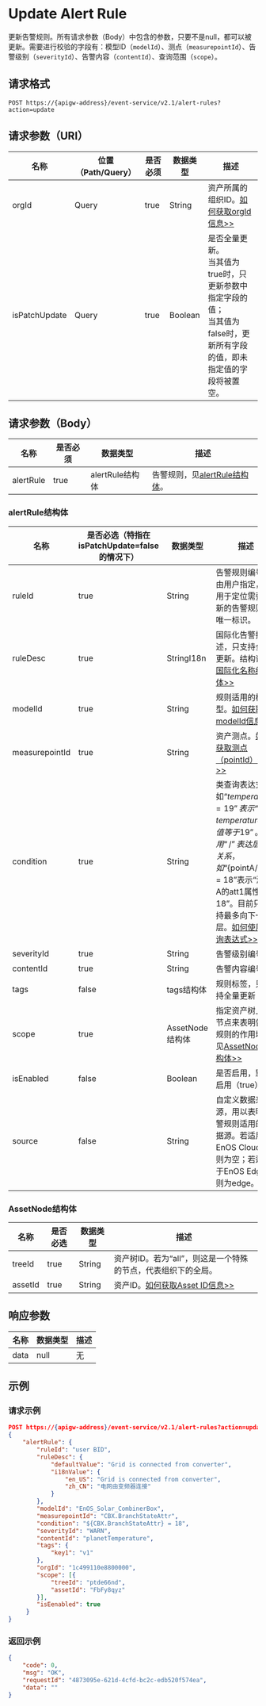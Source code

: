 # Update Alert Rule

更新告警规则。所有请求参数（Body）中包含的参数，只要不是null，都可以被更新。需要进行校验的字段有：模型ID（`modelId`）、测点（`measurepointId`）、告警级别（`severityId`）、告警内容（`contentId`）、查询范围（`scope`）。

## 请求格式

```
POST https://{apigw-address}/event-service/v2.1/alert-rules?action=update
```

## 请求参数（URI）

| 名称          | 位置（Path/Query） | 是否必须 | 数据类型 | 描述      |
|---------------|------------------|----------|-----------|--------------|
| orgId         | Query            | true     | String    | 资产所属的组织ID。[如何获取orgId信息>>](/docs/api/zh_CN/latest/api_faqs#id-orgid-orgid)                |
|isPatchUpdate|Query|true|Boolean|是否全量更新。<br>当其值为true时，只更新参数中指定字段的值；<br>当其值为false时，更新所有字段的值，即未指定值的字段将被置空。|


## 请求参数（Body）
| 名称 | 是否必须 | 数据类型 | 描述 |
|------|-----------------|-----------|-------------|
|alertRule|true|alertRule结构体|告警规则，见[alertRule结构体](update_alert_rule#alertrule-alertrule)。|


### alertRule结构体 <alertrule>

| 名称 | 是否必选（特指在isPatchUpdate=false的情况下） | 数据类型 | 描述 |
|------|-----------------|-----------|-------------|
| ruleId         | true| String| 告警规则编号，由用户指定，是用于定位需要更新的告警规则的唯一标识。|
| ruleDesc       | true| StringI18n| 国际化告警描述，只支持全量更新。结构请见[国际化名称结构体>>](/docs/api/zh_CN/latest/api_faqs.html#id3)|
| modelId| true| String| 规则适用的模型。[如何获取modelId信息>>](/docs/api/zh_CN/latest/api_faqs#modelid-modelid)|
| measurepointId | true| String                | 资产测点。[如何获取测点（pointId）信息>>](/docs/api/zh_CN/latest/api_faqs#pointid-pointid)|
| condition      | true| String| 类查询表达式。如“${temperature} = 19”表示“测点temperature的值等于19”。使用“/”表达层级关系，如“${pointA/att1} = 18”表示“测点A的att1属性值为18”。目前只支持最多向下一层。[如何使用查询表达式>>](/docs/api/zh_CN/latest/api_faqs.html#id1) |
| severityId     | true| String| 告警级别编号|
| contentId      | true| String| 告警内容编号|
| tags           | false| tags结构体| 规则标签，只支持全量更新|
| scope          | true         | AssetNode结构体 | 指定资产树上的节点来表明告警规则的作用域。见[AssetNode结构体>>](update_alert_rule#assetnode-assetnode) |
| isEnabled      | false| Boolean| 是否启用，默认启用（true）|
| source  | false | String |自定义数据来源，用以表明告警规则适用的数据源。若适用于EnOS Cloud，则为空；若适用于EnOS Edge，则为edge。|

### AssetNode结构体 <assetnode>

| 名称|是否必选| 数据类型 | 描述|
|----------|--------------|--------------|----------|
| treeId   | true         | String       | 资产树ID。若为“all”，则这是一个特殊的节点，代表组织下的全局。 |
| assetId  | true         | String       | 资产ID。[如何获取Asset ID信息>>](/docs/api/zh_CN/latest/api_faqs#asset-id-assetid-assetid)  |


## 响应参数

| 名称  | 数据类型      | 描述               |
|-------|----------------|---------------------------|
|data|null|无|




## 示例

### 请求示例

```json
POST https://{apigw-address}/event-service/v2.1/alert-rules?action=update&orgId=1c499110e8800000&isPatchUpdate=false
{
	"alertRule": {
		"ruleId": "user BID",
		"ruleDesc": {
            "defaultValue": "Grid is connected from converter",
			"i18nValue": {
				"en_US": "Grid is connected from converter",
				"zh_CN": "电网由变频器连接"
			}
		},
		"modelId": "EnOS_Solar_CombinerBox",
		"measurepointId": "CBX.BranchStateAttr",
		"condition": "${CBX.BranchStateAttr} = 18",
		"severityId": "WARN",
		"contentId": "planetTemperature",
		"tags": {
			"key1": "v1"
		},
		"orgId": "1c499110e8800000",
		"scope": [{
			"treeId": "ptde66nd",
			"assetId": "FbFy8qyz"
		}],
		"isEenabled": true
     }
}
```

### 返回示例

```json
{
	"code": 0,
	"msg": "OK",
	"requestId": "4873095e-621d-4cfd-bc2c-edb520f574ea",
	"data": ""
}
```
